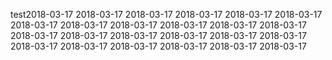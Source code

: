 test2018-03-17
2018-03-17
2018-03-17
2018-03-17
2018-03-17
2018-03-17
2018-03-17
2018-03-17
2018-03-17
2018-03-17
2018-03-17
2018-03-17
2018-03-17
2018-03-17
2018-03-17
2018-03-17
2018-03-17
2018-03-17
2018-03-17
2018-03-17
2018-03-17
2018-03-17
2018-03-17
2018-03-17
